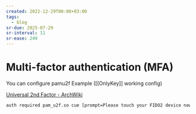 ```yaml
---
created: 2022-12-29T00:00+03:00
tags:
  - blog
sr-due: 2025-07-29
sr-interval: 11
sr-ease: 249
---
```


# Multi-factor authentication (MFA)

You can configure pamu2f Example ([[OnlyKey]] working config)

[Universal 2nd Factor - ArchWiki](https://wiki.archlinux.org/title/Universal_2nd_Factor)

```sh
auth required pam_u2f.so cue [prompt=Please touch your FIDO2 device now] nodetect
```
